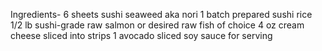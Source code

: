 Ingredients-
 6 sheets sushi seaweed aka nori
 1 batch prepared sushi rice
 1/2 lb sushi-grade raw salmon or desired raw fish of choice
 4 oz cream cheese sliced into strips
 1 avocado sliced
 soy sauce for serving